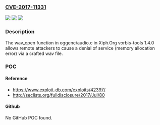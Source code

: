 ### [CVE-2017-11331](https://cve.mitre.org/cgi-bin/cvename.cgi?name=CVE-2017-11331)
![](https://img.shields.io/static/v1?label=Product&message=n%2Fa&color=blue)
![](https://img.shields.io/static/v1?label=Version&message=n%2Fa&color=blue)
![](https://img.shields.io/static/v1?label=Vulnerability&message=n%2Fa&color=brighgreen)

### Description

The wav_open function in oggenc/audio.c in Xiph.Org vorbis-tools 1.4.0 allows remote attackers to cause a denial of service (memory allocation error) via a crafted wav file.

### POC

#### Reference
- https://www.exploit-db.com/exploits/42397/
- http://seclists.org/fulldisclosure/2017/Jul/80

#### Github
No GitHub POC found.

